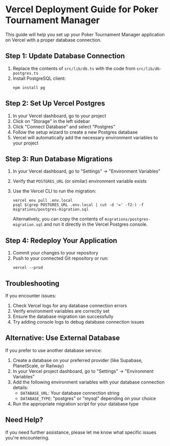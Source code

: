 # Vercel Deployment Guide for Poker Tournament Manager

This guide will help you set up your Poker Tournament Manager application on Vercel with a proper database connection.

## Step 1: Update Database Connection

1. Replace the contents of `src/lib/db.ts` with the code from `src/lib/db-postgres.ts`
2. Install PostgreSQL client:
   ```
   npm install pg
   ```

## Step 2: Set Up Vercel Postgres

1. In your Vercel dashboard, go to your project
2. Click on "Storage" in the left sidebar
3. Click "Connect Database" and select "Postgres"
4. Follow the setup wizard to create a new Postgres database
5. Vercel will automatically add the necessary environment variables to your project

## Step 3: Run Database Migrations

1. In your Vercel dashboard, go to "Settings" → "Environment Variables"
2. Verify that `POSTGRES_URL` (or similar) environment variable exists
3. Use the Vercel CLI to run the migration:
   ```
   vercel env pull .env.local
   psql $(grep POSTGRES_URL .env.local | cut -d '=' -f2-) -f migrations/postgres-migration.sql
   ```
   
   Alternatively, you can copy the contents of `migrations/postgres-migration.sql` and run it directly in the Vercel Postgres console.

## Step 4: Redeploy Your Application

1. Commit your changes to your repository
2. Push to your connected Git repository or run:
   ```
   vercel --prod
   ```

## Troubleshooting

If you encounter issues:

1. Check Vercel logs for any database connection errors
2. Verify environment variables are correctly set
3. Ensure the database migration ran successfully
4. Try adding console logs to debug database connection issues

## Alternative: Use External Database

If you prefer to use another database service:

1. Create a database on your preferred provider (like Supabase, PlanetScale, or Railway)
2. In your Vercel project dashboard, go to "Settings" → "Environment Variables"
3. Add the following environment variables with your database connection details:
   - `DATABASE_URL`: Your database connection string
   - `DATABASE_TYPE`: "postgres" or "mysql" depending on your choice
4. Run the appropriate migration script for your database type

## Need Help?

If you need further assistance, please let me know what specific issues you're encountering.
